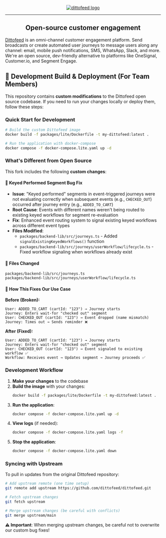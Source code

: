 <p align="center">
  <a href="https://dittofeed.com">
    <picture>
      <source media="(prefers-color-scheme: dark)" srcset="https://raw.githubusercontent.com/dittofeed/dittofeed/main/packages/docs/logo/dark.png">
      <img alt="dittofeed logo" src="https://raw.githubusercontent.com/dittofeed/dittofeed/main/packages/docs/logo/light.png">
    </picture>
  </a>
</p>

---

<h2 align="center">Open-source customer engagement</h3>

[Dittofeed](https://dittofeed.com) is an omni-channel customer engagement platform. Send broadcasts or create automated user journeys to message users along any channel: email, mobile push notifications, SMS, WhatsApp, Slack, and more. We're an open source, dev-friendly alternative to platforms like OneSignal, Customer.io, and Segment Engage.

## 🔧 Development Build & Deployment (For Team Members)

This repository contains **custom modifications** to the Dittofeed open source codebase. If you need to run your changes locally or deploy them, follow these steps:

### Quick Start for Development

```bash
# Build the custom Dittofeed image
docker build -f packages/lite/Dockerfile -t my-dittofeed:latest .

# Run the application with docker-compose
docker compose -f docker-compose.lite.yaml up -d
```

### What's Different from Open Source

This fork includes the following **custom changes**:

#### 🐛 **Keyed Performed Segment Bug Fix**
- **Issue**: "Keyed performed" segments in event-triggered journeys were not evaluating correctly when subsequent events (e.g., `CHECKED_OUT`) occurred after journey entry (e.g., `ADDED_TO_CART`)
- **Root Cause**: Events with different names weren't being routed to existing keyed workflows for segment re-evaluation
- **Fix**: Enhanced event routing system to signal existing keyed workflows across different event types
- **Files Modified**:
  - `packages/backend-lib/src/journeys.ts` - Added `signalExistingKeyedWorkflows()` function
  - `packages/backend-lib/src/journeys/userWorkflow/lifecycle.ts` - Fixed workflow signaling when workflows already exist

#### 📂 **Files Changed**
```
packages/backend-lib/src/journeys.ts
packages/backend-lib/src/journeys/userWorkflow/lifecycle.ts
```

#### 🔄 **How This Fixes Our Use Case**

**Before (Broken):**
```
User: ADDED_TO_CART (cartId: "123") → Journey starts
Journey: Enters wait-for "checked out" segment
User: CHECKED_OUT (cartId: "123") → Event dropped (name mismatch)
Journey: Times out → Sends reminder ❌
```

**After (Fixed):**
```
User: ADDED_TO_CART (cartId: "123") → Journey starts
Journey: Enters wait-for "checked out" segment
User: CHECKED_OUT (cartId: "123") → Event signaled to existing workflow ✅
Workflow: Receives event → Updates segment → Journey proceeds ✅
```

### Development Workflow

1. **Make your changes** to the codebase
2. **Build the image** with your changes:
   ```bash
   docker build -f packages/lite/Dockerfile -t my-dittofeed:latest .
   ```
3. **Run the application**:
   ```bash
   docker compose -f docker-compose.lite.yaml up -d
   ```
4. **View logs** (if needed):
   ```bash
   docker compose -f docker-compose.lite.yaml logs -f
   ```
5. **Stop the application**:
   ```bash
   docker compose -f docker-compose.lite.yaml down
   ```

### Syncing with Upstream

To pull in updates from the original Dittofeed repository:

```bash
# Add upstream remote (one time setup)
git remote add upstream https://github.com/dittofeed/dittofeed.git

# Fetch upstream changes
git fetch upstream

# Merge upstream changes (be careful with conflicts)
git merge upstream/main
```

**⚠️ Important**: When merging upstream changes, be careful not to overwrite our custom bug fixes!